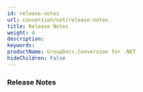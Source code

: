 ```yaml
---
id: release-notes
url: conversion/net/release-notes
title: Release Notes
weight: 4
description: 
keywords: 
productName: GroupDocs.Conversion for .NET
hideChildren: False
---
```

### Release Notes
